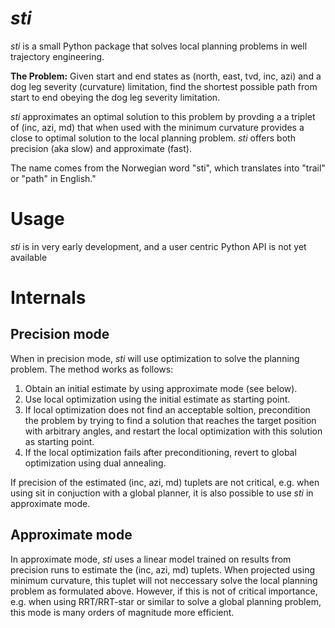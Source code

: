 # _sti_ 

_sti_ is a small Python package that solves local planning problems in well trajectory engineering.

**The Problem:** Given start and end states as (north, east, tvd, inc, azi) and a dog leg severity (curvature) limitation, find the shortest possible path from start to end obeying the dog leg severity limitation.

_sti_ approximates an optimal solution to this problem by provding a a triplet of (inc, azi, md) that when used with the minimum curvature provides a close to optimal solution to the local planning problem. _sti_ offers both precision (aka slow) and approximate (fast).

The name comes from the Norwegian word "sti", which translates into "trail" or "path" in English."

# Usage
_sti_ is in very early development, and a user centric Python API is not yet available

# Internals
## Precision mode
When in precision mode, _sti_ will use optimization to solve the planning problem. The method works as follows:
1. Obtain an initial estimate by using approximate mode (see below).
2. Use local optimization using the initial estimate as starting point.
3. If local optimization does not find an acceptable soltion, precondition the problem by trying to find a solution that reaches the target position with arbitrary angles, and restart the local optimization with this solution as starting point.
4. If the local optimization fails after preconditioning, revert to global optimization using dual annealing.

If precision of the estimated (inc, azi, md) tuplets are not critical, e.g. when using sit in conjuction with a global planner, it is also possible to use _sti_ in approximate mode.

## Approximate mode
In approximate mode, _sti_ uses a linear model trained on results from precision runs to estimate the (inc, azi, md) tuplets. When projected using minimum curvature, this tuplet will not neccessary solve the local planning problem as formulated above. However, if this is not of critical importance, e.g. when using RRT/RRT-star or similar to solve a global planning problem, this mode is many orders of magnitude more efficient.
